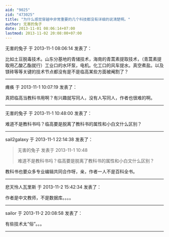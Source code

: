 ```yaml
---
aid: "9025"
zid: "473025"
title: "为什么感觉穿越中非常重要的几个科技都没有详细的说清楚啊。"
author: 无害的兔子
date: 2013-11-01 08:06:14+07:00
lastmod: 2013-11-02 20:08:00+07:00
---
```


无害的兔子 于 2013-11-1 08:06:14 发表了：

比如土豆脱毒技术。山东分基地的青储技术，海南的青蒿素提取技术，（青蒿素提取用乙酸乙酯就行）工业口的水环泵，电机。化工口的风车提水。真空煮盐。以及镁砖等等关键的技术节点都没有是不是临高某些方面被阉割了？

---

瘫痪 于 2013-11-1 10:07:19 发表了：

真把临高当教科书用啊？有兴趣就写同人，没有人写同人，作者也很难的啊。

---

无害的兔子 于 2013-11-1 10:48:00 发表了：

难道不是教科书吗？临高要是脱离了教科书的属性和小白文什么区别？

---

sail2galaxy 于 2013-11-1 22:14:38 发表了：

> 无害的兔子 发表于 2013-11-1 10:48
>
> 难道不是教科书吗？临高要是脱离了教科书的属性和小白文什么区别？

教科书也要众多专业编辑共同合作呀，亲，作者一人不是百科全书。

---

悲天怜人瓦里斯 于 2013-11-2 15:42:34 发表了：

作者是中文教师，不是数据库。。。。

---

sailor 于 2013-11-2 20:08:58 发表了：

有些技术太“俗”。。。

---
